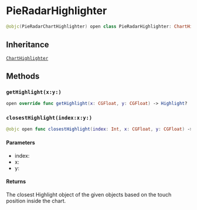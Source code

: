 # PieRadarHighlighter

``` swift
@objc(PieRadarChartHighlighter) open class PieRadarHighlighter: ChartHighlighter
```

## Inheritance

[`ChartHighlighter`](/ChartHighlighter)

## Methods

### `getHighlight(x:y:)`

``` swift
open override func getHighlight(x: CGFloat, y: CGFloat) -> Highlight?
```

### `closestHighlight(index:x:y:)`

``` swift
@objc open func closestHighlight(index: Int, x: CGFloat, y: CGFloat) -> Highlight?
```

#### Parameters

  - index:
  - x:
  - y:

#### Returns

The closest Highlight object of the given objects based on the touch position inside the chart.
